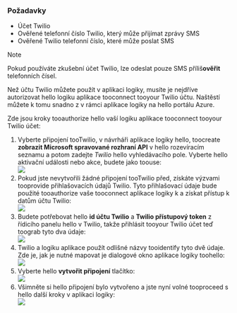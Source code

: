 ### <a name="prerequisites"></a>Požadavky
* Účet Twilio
* Ověřené telefonní číslo Twilio, který může přijímat zprávy SMS
* Ověřené Twilio telefonní číslo, které může poslat SMS

> [!NOTE]
> Pokud používáte zkušební účet Twilio, lze odeslat pouze SMS příliš**ověřit** telefonních čísel.  
> 
> 

Než účtu Twilio můžete použít v aplikaci logiky, musíte je nejdříve autorizovat hello logiku aplikace tooconnect tooyour Twilio účtu. Naštěstí můžete k tomu snadno z v rámci aplikace logiky na hello portálu Azure. 

Zde jsou kroky tooauthorize hello vaší logiku aplikace tooconnect tooyour Twilio účet:

1. Vyberte připojení tooTwilio, v návrháři aplikace logiky hello, toocreate **zobrazit Microsoft spravované rozhraní API** v hello rozevíracím seznamu a potom zadejte *Twilio* hello vyhledávacího pole. Vyberte hello aktivační události nebo akce, budete jako toouse:  
   ![](./media/connectors-create-api-twilio/twilio-0.png)
2. Pokud jste nevytvořili žádné připojení tooTwilio před, získáte výzvami tooprovide přihlašovacích údajů Twilio. Tyto přihlašovací údaje bude použité tooauthorize vaše tooconnect aplikace logiky k a získat přístup k datům účtu Twilio:  
   ![](./media/connectors-create-api-twilio/twilio-1.png)  
3. Budete potřebovat hello **id účtu Twilio** a **Twilio přístupový token** z řídicího panelu hello v Twilio, takže přihlásit tooyour Twilio účet teď toograb tyto dva údaje:  
   ![](./media/connectors-create-api-twilio/twilio-2.png)  
4. Twilio a logiku aplikace použít odlišné názvy tooidentify tyto dvě údaje. Zde je, jak je nutné mapovat je dialogové okno aplikace logiky toohello:![](./media/connectors-create-api-twilio/twilio-3.png)  
5. Vyberte hello **vytvořit připojení** tlačítko:  
   ![](./media/connectors-create-api-twilio/twilio-4.png)
6. Všimněte si hello připojení bylo vytvořeno a jste nyní volné tooproceed s hello další kroky v aplikaci logiky:  
   ![](./media/connectors-create-api-twilio/twilio-5.png)


